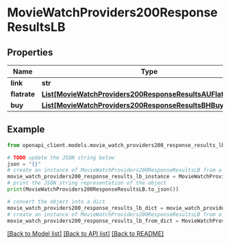 # MovieWatchProviders200ResponseResultsLB


## Properties

Name | Type | Description | Notes
------------ | ------------- | ------------- | -------------
**link** | **str** |  | [optional] 
**flatrate** | [**List[MovieWatchProviders200ResponseResultsAUFlatrateInner]**](MovieWatchProviders200ResponseResultsAUFlatrateInner.md) |  | [optional] 
**buy** | [**List[MovieWatchProviders200ResponseResultsBHBuyInner]**](MovieWatchProviders200ResponseResultsBHBuyInner.md) |  | [optional] 

## Example

```python
from openapi_client.models.movie_watch_providers200_response_results_lb import MovieWatchProviders200ResponseResultsLB

# TODO update the JSON string below
json = "{}"
# create an instance of MovieWatchProviders200ResponseResultsLB from a JSON string
movie_watch_providers200_response_results_lb_instance = MovieWatchProviders200ResponseResultsLB.from_json(json)
# print the JSON string representation of the object
print(MovieWatchProviders200ResponseResultsLB.to_json())

# convert the object into a dict
movie_watch_providers200_response_results_lb_dict = movie_watch_providers200_response_results_lb_instance.to_dict()
# create an instance of MovieWatchProviders200ResponseResultsLB from a dict
movie_watch_providers200_response_results_lb_from_dict = MovieWatchProviders200ResponseResultsLB.from_dict(movie_watch_providers200_response_results_lb_dict)
```
[[Back to Model list]](../README.md#documentation-for-models) [[Back to API list]](../README.md#documentation-for-api-endpoints) [[Back to README]](../README.md)


